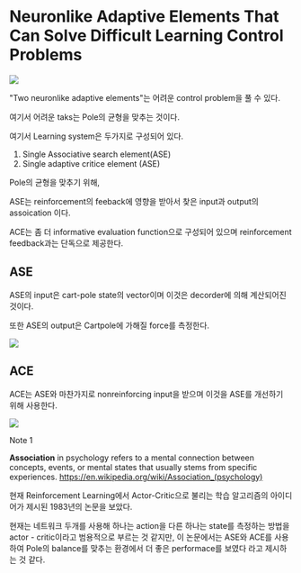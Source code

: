 



# Neuronlike Adaptive Elements That Can Solve Difficult Learning Control Problems 

<img src="https://user-images.githubusercontent.com/11300712/43935038-087bf022-9c8d-11e8-90ea-7201470c472e.JPG">

"Two neuronlike adaptive elements"는 어려운 control problem을 풀 수 있다. 

여기서 어려운 taks는 Pole의 균형을 맞추는 것이다. 



여기서 Learning system은 두가지로 구성되어 있다.

1. Single Associative search element(ASE)
2. Single adaptive critice element (ASE)



Pole의 균형을 맞추기 위해,

ASE는 reinforcement의 feeback에 영향을 받아서 찾은 input과 output의 assoication 이다. 

ACE는 좀 더 informative evaluation function으로 구성되어 있으며 reinforcement feedback과는 단독으로 제공한다. 



## ASE

ASE의 input은  cart-pole state의 vector이며 이것은 decorder에 의해 계산되어진 것이다. 

또한 ASE의 output은 Cartpole에 가해질 force를 측정한다. 



<img src="https://user-images.githubusercontent.com/11300712/43935037-085990ae-9c8d-11e8-957a-52b3622b0756.JPG">



## ACE



ACE는 ASE와 마찬가지로 nonreinforcing input을 받으며 이것을 ASE를 개선하기 위해 사용한다. 

<img src="https://user-images.githubusercontent.com/11300712/43935035-08326ace-9c8d-11e8-9dee-dfd856ed76cf.JPG">

Note 1 

**Association** in psychology refers to a mental connection between concepts, events, or mental states that usually stems from specific experiences. 
https://en.wikipedia.org/wiki/Association_(psychology)





현재 Reinforcement Learning에서 Actor-Critic으로 불리는 학습 알고리즘의 아이디어가 제시된 1983년의 논문을 보았다. 

현재는 네트워크 두개를 사용해 하나는 action을 다른 하나는 state를  측정하는 방법을 actor - critic이라고 범용적으로 부르는 것 같지만, 
이 논문에서는 ASE와 ACE를 사용하여 Pole의 balance를 맞추는 환경에서 더 좋은 performace를 보였다 라고 제시하는 것 같다. 